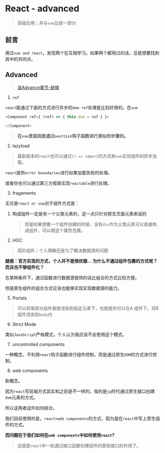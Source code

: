 # React - advanced
> 高级应用；并与`vue`比较一部分

## 前言

用过`vue and react`，发现两个在互相学习。如果两个都用过的话，总是想要找到其中的共同点。

## Advanced
> [该Advance章节-链接](https://reactjs.org/docs/error-boundaries.html)

1. `ref`

`react`能通过下面的方式进行异步的`dom ref`处理是比较好用的。在`vue`

```js
<Component ref={ (ref) => { this.dom = ref } }>
  
</Component>
```

> **在`vue`里面则是通过`nexttick`钩子函数进行类似的步骤的。**


2. lazyload

> 最新版本的`react`也可以通过`() => import`的方式和`vue`实现组件的异步加载。

`react`提供`error boundaries`进行如果加载失败的处理。

或者你也可以通过第三方框架实现`reactable`进行处理。

3. fragements

无论是`react or vue`对于组件方式是：

1. 构成组件一定是有一个父类元素的，这一点只针对原生页面元素来说的

    > 但是如果想要一个组件创建的时候，没有`div`作为父类元素可以直接构成组件，可以用这个属性包裹。

4. HOC

> 高阶组件；个人理解还是为了解决数据源的问题

**疑惑：官方实现的方式，个人并不是很优雅... 为什么不通过组件包裹的方式呢？而且也不够组件化？**

在某种条件下，通过函数进行数据源提供的话比组合的方式比较方便。

但是原生组件的组合方式应该也能够实现实现数据源的能力。

5. Portals

> 可以将某部分组件直接渲染到指定元素下，也就是你可以在A 组件下，将B组件渲染到`body`内

6. Strict Mode

类似`JavaScript`严格模式，个人认为我应该不会使用这个模式。

7. uncontrolled components

一种概念，不利用`react`钩子函数进行组件控制，而是通过原生`DOM`的方式进行控制。

8. web components

新概念。

因为`react`写前端方式其实和之前是不一样的。指的是`jq`时代通过原生接口创建`dom`元素的方式。

所以这两者这件如何结合。

我们目前使用的是，`react+web components`的方式，因为是在`react`中写上原生组件的方式。

**而问题在于我们如何在`web components`中如何使用`react`?**

> 这就是`react`中一些通过接口函数创建组件的那些接口的作用了。